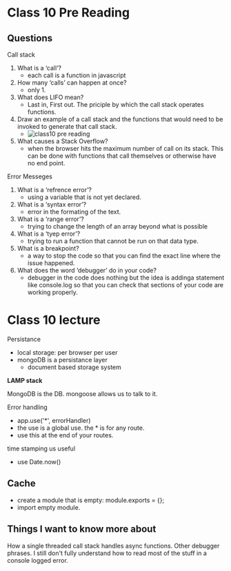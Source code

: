 
# Class 10 Pre Reading


## Questions
Call stack
1. What is a ‘call’?
    - each call is a function in javascript
2. How many ‘calls’ can happen at once?
    - only 1.
3. What does LIFO mean?
    - Last in, First out. The priciple by which the call stack operates functions.
4. Draw an example of a call stack and the functions that would need to be invoked to generate that call stack.
    - ![class10 pre reading](https://user-images.githubusercontent.com/81482156/126739924-ba33dd4f-f931-43c7-891a-403ac73d4d8c.PNG)
6. What causes a Stack Overflow?
    - when the browser hits the maximum number of call on its stack. This can be done with functions that call themselves or otherwise have no end point.

Error Messeges
1. What is a ‘refrence error’?
    - using a variable that is not yet declared.
2. What is a ‘syntax error’?
    - error in the formating of the text.
3. What is a ‘range error’?
    - trying to change the length of an array beyond what is possible
4. What is a ‘tyep error’?
    - trying to run a function that cannot be run on that data type.
5. What is a breakpoint?
    - a way to stop the code so that you can find the exact line where the issue happened.
6. What does the word ‘debugger’ do in your code?
    - debugger in the code does nothing but the idea is addinga  statement like console.log so that you can check that sections of your code are working properly.

# Class 10 lecture
Persistance
- local storage: per browser per user
- mongoDB is a persistance layer
    - document based storage system

**LAMP stack**

MongoDB is the DB. mongoose allows us to talk to it.

Error handling
- app.use('*', errorHandler)
- the use is a global use. the * is for any route.
- use this at the end of your routes.

time stamping us useful
- use Date.now()

## Cache
- create a module that is empty: module.exports = {};
- import empty module.

## Things I want to know more about
How a single threaded call stack handles async functions.
Other debugger phrases.
I still don't fully understand how to read most of the stuff in a console logged error.
